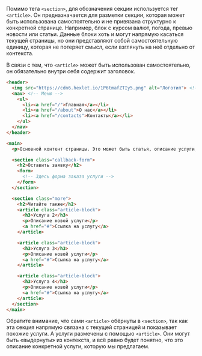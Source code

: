 Помимо тега `<section>`, для обозначения секции используется тег `<article>`. Он предназначается для разметки секции, которая может быть использована самостоятельно и не привязана структурно к конкретной странице. Например, блок с курсом валют, погода, превью новости или статьи. Данные блоки хоть и могут напрямую касаться текущей страницы, но они представляют собой самостоятельную единицу, которая не потеряет смысл, если взглянуть на неё отдельно от контекста.

В связи с тем, что `<article>` может быть использован самостоятельно, он обязательно внутри себя содержит заголовок.

```html
<header>
  <img src="https://cdn6.hexlet.io/1P6tmafZTIy5.png" alt="Логотип"> <!-- Логотип сайта -->
  <nav> <!-- Меню -->
    <ul>
      <li><a href="/">Главная</a></li>
      <li><a href="/about">О нас</a></li>
      <li><a href="/contacts">Контакты</a></li>
    </ul>
  </nav>
</header>

<main>
  <p>Основной контент страницы. Это может быть статья, описание услуги, данные на странице контакты</p>

  <section class="callback-form">
    <h2>Оставить заявку</h2>
    <form>
      <!-- Здесь форма заказа услуги -->
    </form>
  </section>

  <section class="more">
    <h2>Читайте также</h2>
    <article class="article-block">
      <h3>Услуга 2</h3>
      <p>Описание новой услуги</p>
      <a href="#">Ссылка на услугу</a>
    </article>

    <article class="article-block">
      <h3>Услуга 3</h3>
      <p>Описание новой услуги</p>
      <a href="#">Ссылка на услугу</a>
    </article>

    <article class="article-block">
      <h3>Услуга 4</h3>
      <p>Описание новой услуги</p>
      <a href="#">Ссылка на услугу</a>
    </article>
  </section>
</main>
```

Обратите внимание, что сами `<article>` обёрнуты в `<section>`, так как эта секция напрямую связана с текущей страницей и показывает похожие услуги. А услуги размечены с помощью `<article>`. Они могут быть «выдернуты» из контекста, и всё равно будет понятно, что это описание конкретной услуги, которую мы предлагаем.
